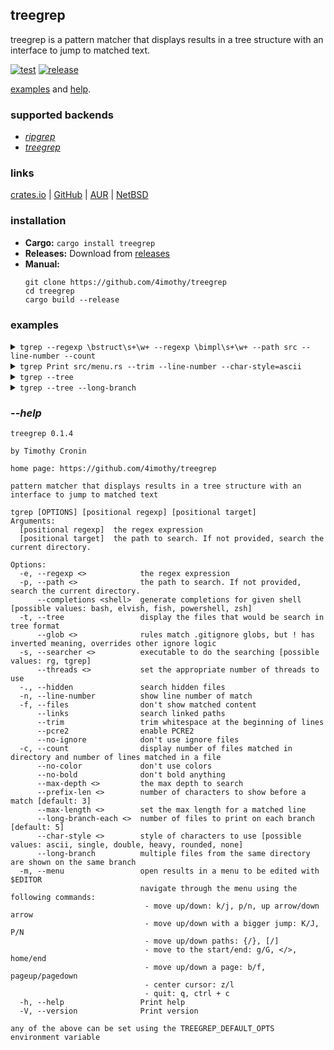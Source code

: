 ## treegrep

treegrep is a pattern matcher that displays results in a tree structure with an interface to jump to matched text.

[![test](https://github.com/4imothy/treegrep/actions/workflows/test.yml/badge.svg)](https://github.com/4imothy/treegrep/actions)
[![release](https://github.com/4imothy/treegrep/actions/workflows/cr.yml/badge.svg)](https://github.com/4imothy/treegrep/actions)

[examples](#examples) and [help](#--help).

### supported backends
- *[ripgrep](https://github.com/BurntSushi/ripgrep)*
- *[treegrep](https://github.com/4imothy/treegrep)*

### links
[crates.io](https://crates.io/crates/treegrep) | [GitHub](https://github.com/4imothy/treegrep) | [AUR](https://aur.archlinux.org/packages/treegrep-bin) | [NetBSD](https://pkgsrc.se/sysutils/treegrep)

### installation
- **Cargo:** ```cargo install treegrep```
- **Releases:** Download from [releases](https://github.com/4imothy/treegrep/releases/)
- **Manual:**
  ```
  git clone https://github.com/4imothy/treegrep
  cd treegrep
  cargo build --release
  ```

### examples
<details>
<summary><code>tgrep --regexp \bstruct\s+\w+ --regexp \bimpl\s+\w+ --path src --line-number --count</code></summary>

```
src: 12
├──config.rs: 3
│  ├──12: pub struct Characters {
│  ├──26: pub struct Config {
│  └──79: impl Config {
├──errors.rs: 4
│  ├──8: pub struct Message {
│  ├──22: impl Error for Message {}
│  ├──24: impl fmt::Debug for Message {
│  └──30: impl fmt::Display for Message {
├──args.rs: 2
│  ├──17: pub struct ArgInfo {
│  └──23: impl ArgInfo {
├──match_system.rs: 10
│  ├──39: pub struct Directory {
│  ├──48: impl Directory {
│  ├──61: pub struct File {
│  ├──68: impl File {
│  ├──107: pub struct Match {
│  ├──113: impl Match {
│  ├──138: pub struct Line {
│  ├──144: impl Line {
│  ├──160:     impl PartialEq for Match {
│  └──167:     impl Debug for Match {
├──formats.rs: 2
│  ├──19: pub struct Chars {
│  └──99: pub struct DisplayRepeater<T>(T, usize);
├──output_processor.rs: 2
│  ├──29: impl File {
│  └──101: impl AsUsize for Value {
├──searchers.rs: 4
│  ├──13: struct ShortName(String);
│  ├──15: impl ShortName {
│  ├──22: impl Deref for ShortName {
│  └──85: impl Searchers {
├──term.rs: 1
│  └──13: pub struct Term<'a> {
├──options.rs: 2
│  ├──42: pub struct Rg;
│  └──44: impl Options for Rg {
├──writer.rs: 8
│  ├──21: impl Clone for PrefixComponent {
│  ├──32: pub struct OpenInfo<'a> {
│  ├──42: struct FileEntry<'a> {
│  ├──72: struct DirEntry<'a> {
│  ├──154: struct LineEntry<'a> {
│  ├──251: struct LongBranchEntry<'a> {
│  ├──296: impl Directory {
│  └──374: impl File {
├──menu.rs: 5
│  ├──19: struct PathInfo {
│  ├──26: impl PathInfo {
│  ├──83: pub struct Menu<'a> {
│  ├──100: struct Window {
│  └──106: impl Window {
└──matcher.rs: 1
   └──121: impl File {
```
</details>

<details>
<summary><code>tgrep Print src/menu.rs --trim --line-number --char-style=ascii</code></summary>

```
menu.rs
+--9: style::{Print, SetBackgroundColor},
+--330: queue!(self.term, cursor::MoveTo(START_X, cursor), Print(line))?;
+--360: Print(self.lines.get(id).unwrap())
+--389: Print(
+--506: Print(config().c.selected_indicator),
+--508: Print(self.lines.get(self.selected_id).unwrap())
+--516: Print(formats::SELECTED_INDICATOR_CLEAR),
+--518: Print(self.lines.get(self.selected_id).unwrap())
+--532: Print(format!(
+--544: Print(format!(
+--557: Print(format!(
```
</details>

<details>
<summary><code>tgrep --tree</code></summary>

```
treegrep
├──benchmarks
│  ├──times
│  └──runner
├──tests
│  ├──pool
│  │  └──alice_adventures_in_wonderland_by_lewis_carroll.txt
│  ├──targets
│  │  ├──links_22
│  │  ├──glob_inclusion
│  │  ├──colon
│  │  ├──wide_21
│  │  ├──glob_exclusion
│  │  ├──links_11
│  │  ├──links_21
│  │  ├──links_12
│  │  ├──deep
│  │  ├──line_number
│  │  ├──max_depth
│  │  ├──file
│  │  └──wide_12
│  ├──utils.rs
│  ├──tests.rs
│  └──file_system.rs
├──src
│  ├──config.rs
│  ├──errors.rs
│  ├──log.rs
│  ├──args.rs
│  ├──match_system.rs
│  ├──formats.rs
│  ├──output_processor.rs
│  ├──searchers.rs
│  ├──term.rs
│  ├──options.rs
│  ├──writer.rs
│  ├──menu.rs
│  ├──main.rs
│  └──matcher.rs
├──completions
│  ├──tgrep.elv
│  ├──tgrep.bash
│  ├──_tgrep
│  ├──tgrep.fish
│  └──_tgrep.ps1
├──README
│  └──demo.mp4
├──Cargo.lock
├──LICENSE
├──README.md
├──build.rs
├──todos.norg
└──Cargo.toml
```
</details>

<details>
<summary><code>tgrep --tree --long-branch</code></summary>

```
treegrep
├──benchmarks
│  └──times, runner
├──tests
│  ├──pool
│  │  └──alice_adventures_in_wonderland_by_lewis_carroll.txt
│  ├──targets
│  │  ├──links_22, glob_inclusion, colon, wide_21, glob_exclusion
│  │  ├──links_11, links_21, links_12, deep, line_number
│  │  └──max_depth, file, wide_12
│  └──utils.rs, tests.rs, file_system.rs
├──src
│  ├──config.rs, errors.rs, log.rs, args.rs, match_system.rs
│  ├──formats.rs, output_processor.rs, searchers.rs, term.rs, options.rs
│  └──writer.rs, menu.rs, main.rs, matcher.rs
├──completions
│  └──tgrep.elv, tgrep.bash, _tgrep, tgrep.fish, _tgrep.ps1
├──README
│  └──demo.mp4
├──Cargo.lock, LICENSE, README.md, build.rs, todos.norg
└──Cargo.toml
```
</details>

### *--help*
```
treegrep 0.1.4

by Timothy Cronin

home page: https://github.com/4imothy/treegrep

pattern matcher that displays results in a tree structure with an interface to jump to matched text

tgrep [OPTIONS] [positional regexp] [positional target]
Arguments:
  [positional regexp]  the regex expression
  [positional target]  the path to search. If not provided, search the current directory.

Options:
  -e, --regexp <>            the regex expression
  -p, --path <>              the path to search. If not provided, search the current directory.
      --completions <shell>  generate completions for given shell [possible values: bash, elvish, fish, powershell, zsh]
  -t, --tree                 display the files that would be search in tree format
      --glob <>              rules match .gitignore globs, but ! has inverted meaning, overrides other ignore logic
  -s, --searcher <>          executable to do the searching [possible values: rg, tgrep]
      --threads <>           set the appropriate number of threads to use
  -., --hidden               search hidden files
  -n, --line-number          show line number of match
  -f, --files                don't show matched content
      --links                search linked paths
      --trim                 trim whitespace at the beginning of lines
      --pcre2                enable PCRE2
      --no-ignore            don't use ignore files
  -c, --count                display number of files matched in directory and number of lines matched in a file
      --no-color             don't use colors
      --no-bold              don't bold anything
      --max-depth <>         the max depth to search
      --prefix-len <>        number of characters to show before a match [default: 3]
      --max-length <>        set the max length for a matched line
      --long-branch-each <>  number of files to print on each branch [default: 5]
      --char-style <>        style of characters to use [possible values: ascii, single, double, heavy, rounded, none]
      --long-branch          multiple files from the same directory are shown on the same branch
  -m, --menu                 open results in a menu to be edited with $EDITOR
                             navigate through the menu using the following commands:
                              - move up/down: k/j, p/n, up arrow/down arrow
                              - move up/down with a bigger jump: K/J, P/N
                              - move up/down paths: {/}, [/]
                              - move to the start/end: g/G, </>, home/end
                              - move up/down a page: b/f, pageup/pagedown
                              - center cursor: z/l
                              - quit: q, ctrl + c
  -h, --help                 Print help
  -V, --version              Print version

any of the above can be set using the TREEGREP_DEFAULT_OPTS environment variable
```
